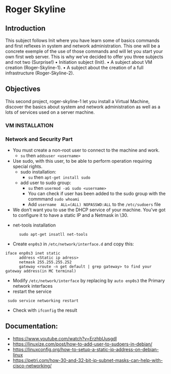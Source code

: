 # Roger Skyline

## Introduction
  This subject follows Init where you have learn some of basics commands and first reflexes in system and network administration. This one will be a concrete exemple of the use of those commands and will let you start your own first web server. This is why we’ve decided to offer you three subjects and not two (Surprise!)
• Initiation subject (Init).
• A subject about VM creation (Roger-Skyline-1).
• A subject about the creation of a full infrastructure (Roger-Skyline-2).

## Objectives
  This second project, roger-skyline-1 let you install a Virtual Machine, discover the basics about system and network administration as well as a lots of services used on a server machine.
  
### VM INSTALLATION

### Network and Security Part
  - You must create a non-root user to connect to the machine and work.
      * `su`    then    `addsuser <username>`
  - Use sudo, with this user, to be able to perform operation requiring special rights.
      * sudo installation:
          * `su`    then    `apt-get install sudo`
      * add user to sudo group:
          * `su`    then    `usermod -aG sudo <username>`
          *  You can check if user has been added to the sudo group with the commmand  `sudo whoami`
          *  Add `username  ALL=(ALL) NOPASSWD:ALL` to the `/etc/sudoers` file
  - We don’t want you to use the DHCP service of your machine. You’ve got to configure it to have a static IP and a Netmask in \30.
   * net-tools installation
````
      sudo apt-get insatll net-tools
````
   * Create  `enp0s3`  in `/etc/network/interface.d` and copy this:
````
iface enp0s3 inet static
      address <Static ip adress>
      netmask 255.255.255.252
      gateway <route -n get default | grep gateway> to find your gateway address(in MC terminal)
````
   * Modify `/etc/network/interface` by replacing by `auto enp0s3` the Primary network interfaces 
   * restart the service 
 ````
  sudo service networking restart
 ````
   * Check with `ifconfig` the result 

## Documentation:
* https://www.youtube.com/watch?v=ErzhbUusgdI
* https://linuxize.com/post/how-to-add-user-to-sudoers-in-debian/
* https://linuxconfig.org/how-to-setup-a-static-ip-address-on-debian-linux
* https://petri.com/how-30-and-32-bit-ip-subnet-masks-can-help-with-cisco-networking/

  

